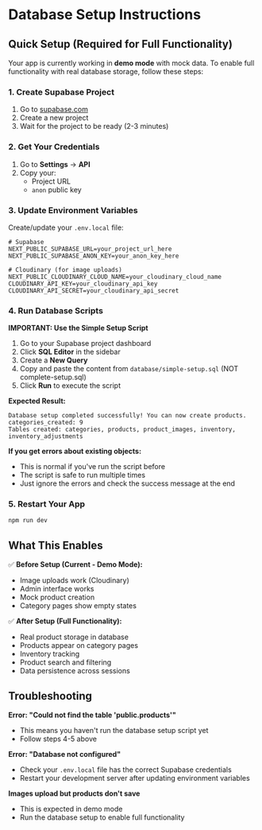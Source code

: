 # Database Setup Instructions

## Quick Setup (Required for Full Functionality)

Your app is currently working in **demo mode** with mock data. To enable full functionality with real database storage, follow these steps:

### 1. Create Supabase Project
1. Go to [supabase.com](https://supabase.com)
2. Create a new project
3. Wait for the project to be ready (2-3 minutes)

### 2. Get Your Credentials
1. Go to **Settings** → **API**
2. Copy your:
   - Project URL
   - `anon` public key

### 3. Update Environment Variables
Create/update your `.env.local` file:

```env
# Supabase
NEXT_PUBLIC_SUPABASE_URL=your_project_url_here
NEXT_PUBLIC_SUPABASE_ANON_KEY=your_anon_key_here

# Cloudinary (for image uploads)
NEXT_PUBLIC_CLOUDINARY_CLOUD_NAME=your_cloudinary_cloud_name
CLOUDINARY_API_KEY=your_cloudinary_api_key
CLOUDINARY_API_SECRET=your_cloudinary_api_secret
```

### 4. Run Database Scripts

**IMPORTANT: Use the Simple Setup Script**

1. Go to your Supabase project dashboard
2. Click **SQL Editor** in the sidebar
3. Create a **New Query**
4. Copy and paste the content from `database/simple-setup.sql` (NOT complete-setup.sql)
5. Click **Run** to execute the script

**Expected Result:**
```
Database setup completed successfully! You can now create products.
categories_created: 9
Tables created: categories, products, product_images, inventory, inventory_adjustments
```

**If you get errors about existing objects:**
- This is normal if you've run the script before
- The script is safe to run multiple times
- Just ignore the errors and check the success message at the end

### 5. Restart Your App
```bash
npm run dev
```

## What This Enables

✅ **Before Setup (Current - Demo Mode):**
- Image uploads work (Cloudinary)
- Admin interface works
- Mock product creation
- Category pages show empty states

✅ **After Setup (Full Functionality):**
- Real product storage in database
- Products appear on category pages
- Inventory tracking
- Product search and filtering
- Data persistence across sessions

## Troubleshooting

**Error: "Could not find the table 'public.products'"**
- This means you haven't run the database setup script yet
- Follow steps 4-5 above

**Error: "Database not configured"**
- Check your `.env.local` file has the correct Supabase credentials
- Restart your development server after updating environment variables

**Images upload but products don't save**
- This is expected in demo mode
- Run the database setup to enable full functionality